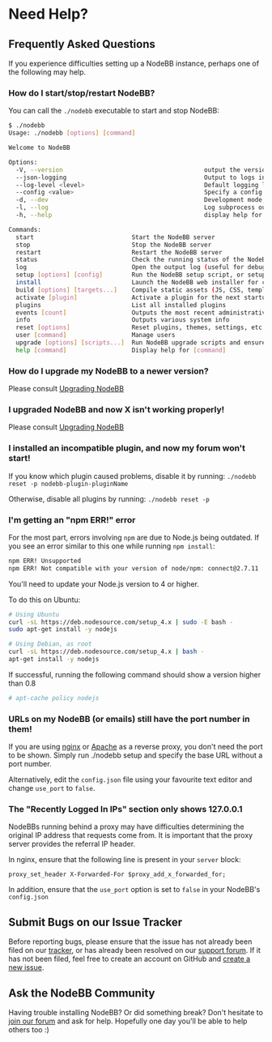 Need Help?
==========

Frequently Asked Questions
--------------------------

If you experience difficulties setting up a NodeBB instance, perhaps one
of the following may help.

### How do I start/stop/restart NodeBB?

You can call the `./nodebb` executable to start and stop NodeBB:

``` bash
$ ./nodebb
Usage: ./nodebb [options] [command]

Welcome to NodeBB

Options:
  -V, --version                                       output the version number
  --json-logging                                      Output to logs in JSON format (default: false)
  --log-level <level>                                 Default logging level to use (default: "info")
  --config <value>                                    Specify a config file (default: "config.json")
  -d, --dev                                           Development mode, including verbose logging (default: false)
  -l, --log                                           Log subprocess output to console (default: false)
  -h, --help                                          display help for command

Commands:
  start                           Start the NodeBB server
  stop                            Stop the NodeBB server
  restart                         Restart the NodeBB server
  status                          Check the running status of the NodeBB server
  log                             Open the output log (useful for debugging)
  setup [options] [config]        Run the NodeBB setup script, or setup with an initial config
  install                         Launch the NodeBB web installer for configuration setup
  build [options] [targets...]    Compile static assets (JS, CSS, templates, languages)
  activate [plugin]               Activate a plugin for the next startup of NodeBB (nodebb-plugin- prefix is optional)
  plugins                         List all installed plugins
  events [count]                  Outputs the most recent administrative events recorded by NodeBB
  info                            Outputs various system info
  reset [options]                 Reset plugins, themes, settings, etc
  user [command]                  Manage users
  upgrade [options] [scripts...]  Run NodeBB upgrade scripts and ensure packages are up-to-date, or run a particular upgrade script
  help [command]                  Display help for [command]
```

### How do I upgrade my NodeBB to a newer version?

Please consult [Upgrading NodeBB](../configuring/upgrade)

### I upgraded NodeBB and now X isn't working properly!

Please consult [Upgrading NodeBB](../configuring/upgrade)

### I installed an incompatible plugin, and now my forum won't start!

If you know which plugin caused problems, disable it by running:
`./nodebb reset -p nodebb-plugin-pluginName`

Otherwise, disable all plugins by running: `./nodebb reset -p`

### I'm getting an "npm ERR!" error

For the most part, errors involving `npm` are due to Node.js being
outdated. If you see an error similar to this one while running
`npm install`:

``` bash
npm ERR! Unsupported
npm ERR! Not compatible with your version of node/npm: connect@2.7.11
```

You'll need to update your Node.js version to 4 or higher.

To do this on Ubuntu:

``` bash
# Using Ubuntu
curl -sL https://deb.nodesource.com/setup_4.x | sudo -E bash -
sudo apt-get install -y nodejs

# Using Debian, as root
curl -sL https://deb.nodesource.com/setup_4.x | bash -
apt-get install -y nodejs
```

If successful, running the following command should show a version
higher than 0.8

``` bash
# apt-cache policy nodejs
```

### URLs on my NodeBB (or emails) still have the port number in them!

If you are using [nginx](../configuring/proxies/nginx) or
[Apache](../configuring/proxies/apache) as a reverse proxy, you
don't need the port to be shown. Simply run ./nodebb setup and specify
the base URL without a port number.

Alternatively, edit the `config.json` file using your favourite text
editor and change `use_port` to `false`.

### The "Recently Logged In IPs" section only shows 127.0.0.1

NodeBBs running behind a proxy may have difficulties determining the
original IP address that requests come from. It is important that the
proxy server provides the referral IP header.

In nginx, ensure that the following line is present in your `server`
block:

``` nginx
proxy_set_header X-Forwarded-For $proxy_add_x_forwarded_for;
```

In addition, ensure that the `use_port` option is set to `false` in your
NodeBB's `config.json`

Submit Bugs on our Issue Tracker
--------------------------------

Before reporting bugs, please ensure that the issue has not already been
filed on our
[tracker](https://github.com/NodeBB/NodeBB/issues?state=closed), or has
already been resolved on our [support
forum](http://community.nodebb.org/category/6/bug-reports). If it has
not been filed, feel free to create an account on GitHub and [create a
new issue](https://github.com/NodeBB/NodeBB/issues).

Ask the NodeBB Community
------------------------

Having trouble installing NodeBB? Or did something break? Don't hesitate
to [join our forum](https://community.nodebb.org/register) and ask for help.
Hopefully one day you'll be able to help others too :)
